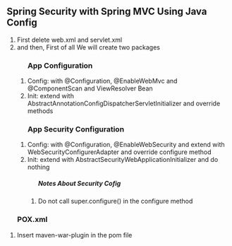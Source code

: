 <h2>Spring Security with Spring MVC Using Java Config</h2>
<ol>
	<li>First delete web.xml and servlet.xml</li>
	<li>and then, First of all We will create two packages</li>
	<ol>
		<h3>App Configuration</h3>
		<li>Config: with @Configuration, @EnableWebMvc and @ComponentScan and ViewResolver Bean</li>
		<li>Init: extend with AbstractAnnotationConfigDispatcherServletInitializer and override methods</li>
	</ol>	
	<ol>
		<h3>App Security Configuration</h3>
		<li>Config: with @Configuration, @EnableWebSecurity and extend with WebSecurityConfigurerAdapter and override configure method</li>
		<li>Init: extend with AbstractSecurityWebApplicationInitializer and do nothing</li>
		<ol>
			<h5>Notes About Security Cofig</h5>
			<li>Do not call super.configure() in the configure method</li>
		</ol>
	</ol>
</ol>
<ol>
	<h3>POX.xml</h3>
	<li>Insert maven-war-plugin in the pom file</li>
</ol>